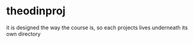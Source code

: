 # theodinproj

it is designed the way the course is, so each projects lives underneath its own directory

